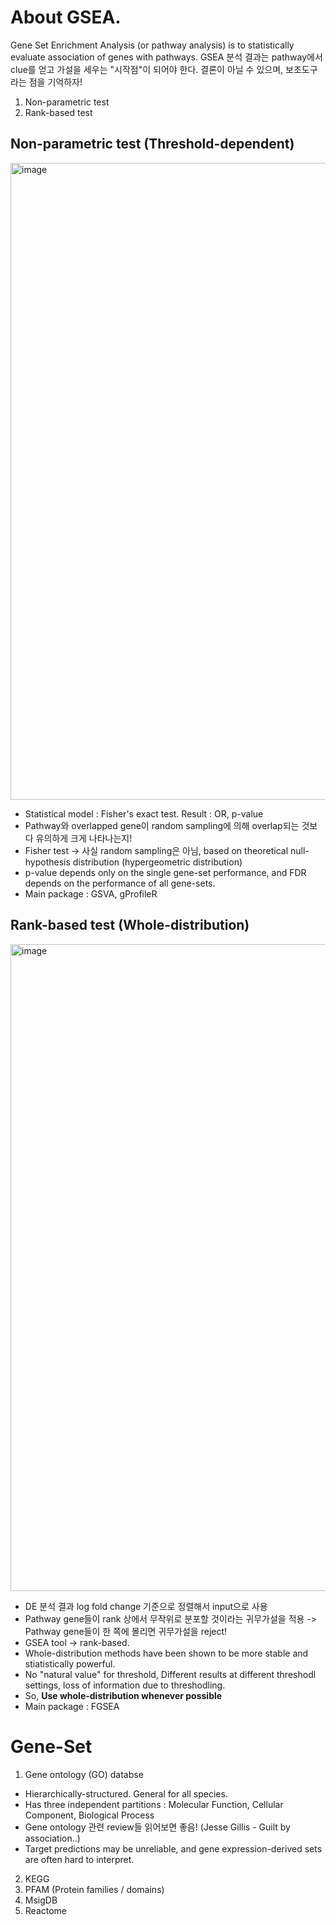 # About GSEA.
Gene Set Enrichment Analysis (or pathway analysis) is to statistically evaluate association of genes with pathways.
GSEA 분석 결과는 pathway에서 clue를 얻고 가설을 세우는 "시작점"이 되어야 한다. 결론이 아닐 수 있으며, 보조도구라는 점을 기억하자!
1. Non-parametric test
2. Rank-based test

## Non-parametric test (Threshold-dependent)
<img width="1019" alt="image" src="https://user-images.githubusercontent.com/47490862/201523873-f0913661-c477-48f2-bd88-f29657726955.png">

- Statistical model : Fisher's exact test. Result : OR, p-value
- Pathway와 overlapped gene이 random sampling에 의해 overlap되는 것보다 유의하게 크게 나타나는지!
 - Fisher test -> 사실 random sampling은 아님, based on theoretical null-hypothesis distribution (hypergeometric distribution)
- p-value depends only on the single gene-set performance, and FDR depends on the performance of all gene-sets.
- Main package : GSVA, gProfileR

## Rank-based test (Whole-distribution)
<img width="1035" alt="image" src="https://user-images.githubusercontent.com/47490862/201523813-aa47c54d-9fa2-485e-b4df-b2853e0e5d0c.png">

- DE 분석 결과 log fold change 기준으로 정렬해서 input으로 사용
- Pathway gene들이 rank 상에서 무작위로 분포할 것이라는 귀무가설을 적용 -> Pathway gene들이 한 쪽에 몰리면 귀무가설을 reject!
- GSEA tool -> rank-based.
- Whole-distribution methods have been shown to be more stable and stiatistically powerful.
 - No "natural value" for threshold, Different results at different threshodl settings, loss of information due to threshodling.
 - So, **Use whole-distribution whenever possible**
- Main package : FGSEA

# Gene-Set
1. Gene ontology (GO) databse
- Hierarchically-structured. General for all species.
- Has three independent partitions : Molecular Function, Cellular Component, Biological Process
- Gene ontology 관련 review들 읽어보면 좋음! (Jesse Gillis - Guilt by association..)
- Target predictions may be unreliable, and gene expression-derived sets are often hard to interpret.
2. KEGG
3. PFAM (Protein families / domains)
4. MsigDB
5. Reactome
